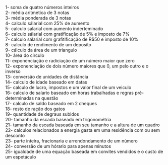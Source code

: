 1- soma de quatro números inteiros <br/>
2- média aritmetica de 3 notas <br/>
3- média ponderada de 3 notas <br/>
4- calculo sálarial com 25% de aumento <br/>
5- calculo salarial com aumento inderteminado <br/>
6- calculo sálarial com gratificação de 5% e imposto de 7% <br/>
7- calculo sálarial com grafitificação de R$50 e imposto de 10% <br/>
8- calculo de rendimento de um deposito <br/>
9- cálculo da área de um triangulo <br/>
10- área do circulo <br/>
11- exponenciação e radiciação de um número maior que zero <br/>12- exponenciação de dois número maiores que 0, um pelo outro e o inverso <br/>
13- conversão de unidades de distância <br/>
14- calculo de idade baseado em datas <br/>
15- calculo de lucro, impostos e um valor final de um veiculo <br/>
16- calculo de salario baseado em horas trabalhadas e regras pré-determinadas na questão <br/>
17- calculo de saldo baseado em 2 cheques<br/>
18- resto de ração dos gatos <br/>
19- quantidade de degraus subidos <br/>
20- tamanho da escada baseado em trigonométria <br/>
21- tamanho da escada baseada em seu tamanho e a altura de um quadro <br/>
22- calculos relacionados a energia gasta em uma residência com ou sem desconto <br/>
23- parte inteira, fracionaria e arrendondamento de um número <br/>
24- conversão de um hórario para apenas minutos <br/>
25- igualdade de uma equação baseada em convites vendidos e o custo de um espetáculo <br/>
